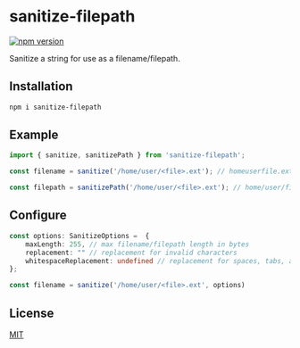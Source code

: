 # sanitize-filepath

[![npm version](https://badge.fury.io/js/sanitize-filepath.svg)](https://badge.fury.io/js/sanitize-filepath)

Sanitize a string for use as a filename/filepath.

## Installation

```sh
npm i sanitize-filepath
```

## Example

```js
import { sanitize, sanitizePath } from 'sanitize-filepath';

const filename = sanitize('/home/user/<file>.ext'); // homeuserfile.ext

const filepath = sanitizePath('/home/user/<file>.ext'); // home/user/file.ext


```

## Configure
```ts
const options: SanitizeOptions =  {
    maxLength: 255, // max filename/filepath length in bytes
    replacement: "" // replacement for invalid characters
    whitespaceReplacement: undefined // replacement for spaces, tabs, and newlines
};

const filename = sanitize('/home/user/<file>.ext', options)
```

## License

[MIT](LICENSE)